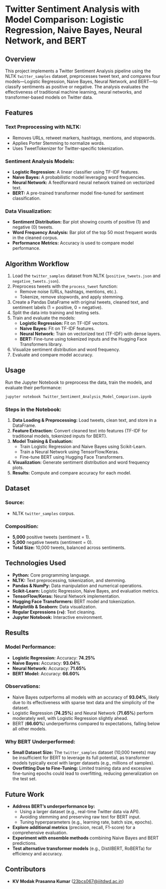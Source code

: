 # Twitter Sentiment Analysis with Model Comparison: Logistic Regression, Naive Bayes, Neural Network, and BERT

## Overview
This project implements a Twitter Sentiment Analysis pipeline using the NLTK `twitter_samples` dataset, preprocesses tweet text, and compares four models—Logistic Regression, Naive Bayes, Neural Network, and BERT—to classify sentiments as positive or negative. The analysis evaluates the effectiveness of traditional machine learning, neural networks, and transformer-based models on Twitter data.

## Features
### Text Preprocessing with NLTK:
- Removes URLs, retweet markers, hashtags, mentions, and stopwords.
- Applies Porter Stemming to normalize words.
- Uses TweetTokenizer for Twitter-specific tokenization.

### Sentiment Analysis Models:
- **Logistic Regression:** A linear classifier using TF-IDF features.
- **Naive Bayes:** A probabilistic model leveraging word frequencies.
- **Neural Network:** A feedforward neural network trained on vectorized text.
- **BERT:** A pre-trained transformer model fine-tuned for sentiment classification.

### Data Visualization:
- **Sentiment Distribution:** Bar plot showing counts of positive (1) and negative (0) tweets.
- **Word Frequency Analysis:** Bar plot of the top 50 most frequent words in the cleaned corpus.
- **Performance Metrics:** Accuracy is used to compare model performance.

## Algorithm Workflow
1. Load the `twitter_samples` dataset from NLTK (`positive_tweets.json` and `negative_tweets.json`).
2. Preprocess tweets with the `process_tweet` function:
   - Remove noise (URLs, hashtags, mentions, etc.).
   - Tokenize, remove stopwords, and apply stemming.
3. Create a Pandas DataFrame with original tweets, cleaned text, and sentiment labels (1 = positive, 0 = negative).
4. Split the data into training and testing sets.
5. Train and evaluate the models:
   - **Logistic Regression:** Fit on TF-IDF vectors.
   - **Naive Bayes:** Fit on TF-IDF features.
   - **Neural Network:** Train on vectorized text (TF-IDF) with dense layers.
   - **BERT:** Fine-tune using tokenized inputs and the Hugging Face Transformers library.
6. Visualize sentiment distribution and word frequency.
7. Evaluate and compare model accuracy.

## Usage
Run the Jupyter Notebook to preprocess the data, train the models, and evaluate their performance:
```bash
jupyter notebook Twitter_Sentiment_Analysis_Model_Comparison.ipynb
```

### Steps in the Notebook:
1. **Data Loading & Preprocessing:** Load tweets, clean text, and store in a DataFrame.
2. **Feature Extraction:** Convert cleaned text into features (TF-IDF for traditional models, tokenized inputs for BERT).
3. **Model Training & Evaluation:**
   - Train Logistic Regression and Naive Bayes using Scikit-Learn.
   - Train a Neural Network using TensorFlow/Keras.
   - Fine-tune BERT using Hugging Face Transformers.
4. **Visualization:** Generate sentiment distribution and word frequency plots.
5. **Results:** Compute and compare accuracy for each model.

## Dataset
### Source:
- NLTK `twitter_samples` corpus.

### Composition:
- **5,000** positive tweets (sentiment = 1).
- **5,000** negative tweets (sentiment = 0).
- **Total Size:** 10,000 tweets, balanced across sentiments.

## Technologies Used
- **Python:** Core programming language.
- **NLTK:** Text preprocessing, tokenization, and stemming.
- **Pandas & NumPy:** Data manipulation and numerical operations.
- **Scikit-Learn:** Logistic Regression, Naive Bayes, and evaluation metrics.
- **TensorFlow/Keras:** Neural Network implementation.
- **Hugging Face Transformers:** BERT model and tokenization.
- **Matplotlib & Seaborn:** Data visualization.
- **Regular Expressions (`re`)**: Text cleaning.
- **Jupyter Notebook:** Interactive environment.

## Results
### Model Performance:
- **Logistic Regression:** Accuracy: **74.25%**
- **Naive Bayes:** Accuracy: **93.04%**
- **Neural Network:** Accuracy: **71.65%**
- **BERT Model:** Accuracy: **66.60%**

### Observations:
- Naive Bayes outperforms all models with an accuracy of **93.04%**, likely due to its effectiveness with sparse text data and the simplicity of the dataset.
- Logistic Regression (**74.25%**) and Neural Network (**71.65%**) perform moderately well, with Logistic Regression slightly ahead.
- BERT (**66.60%**) underperforms compared to expectations, falling below all other models.

### Why BERT Underperformed:
- **Small Dataset Size:** The `twitter_samples` dataset (10,000 tweets) may be insufficient for BERT to leverage its full potential, as transformer models typically excel with larger datasets (e.g., millions of samples).
- **Overfitting Due to Fine-Tuning:** Limited training data and excessive fine-tuning epochs could lead to overfitting, reducing generalization on the test set.

## Future Work
- **Address BERT’s underperformance by:**
  - Using a larger dataset (e.g., real-time Twitter data via API).
  - Avoiding stemming and preserving raw text for BERT input.
  - Tuning hyperparameters (e.g., learning rate, batch size, epochs).
- **Explore additional metrics** (precision, recall, F1-score) for a comprehensive evaluation.
- **Experiment with ensemble methods** combining Naive Bayes and BERT predictions.
- **Test alternative transformer models** (e.g., DistilBERT, RoBERTa) for efficiency and accuracy.

## Contributors
- **KV Modak Prasanna Kumar** (23bcs067@iiitdwd.ac.in)


